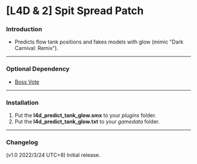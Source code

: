 # [L4D & 2] Spit Spread Patch

### Introduction
- Predicts flow tank positions and fakes models with glow (mimic "Dark Carnival: Remix").

<hr>

### Optional Dependency
- [Boss Vote](https://github.com/Target5150/MoYu_Server_Stupid_Plugins/tree/master/The%20Last%20Stand/l4d_boss_percent)

<hr>

### Installation
1. Put the **l4d_predict_tank_glow.smx** to your _plugins_ folder.
2. Put the **l4d_predict_tank_glow.txt** to your _gamedata_ folder.

<hr>

### Changelog
(v1.0 2022/3/24 UTC+8) Initial release.
